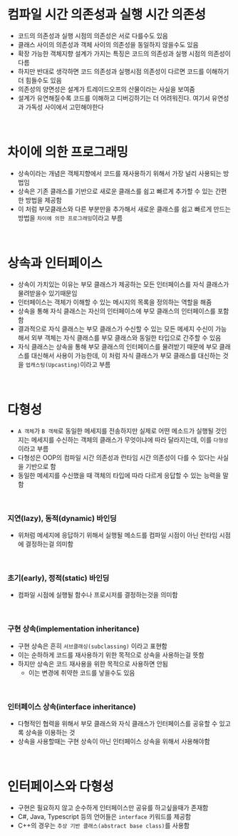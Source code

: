 # 컴파일 시간 의존성과 실행 시간 의존성

- 코드의 의존성과 실행 시점의 의존성은 서로 다를수도 있음
- 클래스 사이의 의존성과 객체 사이의 의존성을 동일하지 않을수도 있음
- 확장 가능한 객체지향 설계가 가지는 특징은 코드의 의존성과 실행 시점의 의존성이 다름
- 하지만 반대로 생각하면 코드 의존성과 실행시점 의존성이 다르면 코드를 이해하기 더 힘들수도 있음
- 의존성의 양면성은 설계가 트레이드오프의 산물이라는 사실을 보여줌
- 설계가 유연해질수록 코드를 이해하고 디버깅하기는 더 어려워진다. 여기서 유연성과 가독성 사이에서 고민해야한다

<br>

# 차이에 의한 프로그래밍

- 상속이라는 개념은 객체지향에서 코드를 재사용하기 위해서 가장 널리 사용되는 방법임
- 상속은 기존 클래스를 기반으로 새로운 클래스를 쉽고 빠르게 추가할 수 있는 간편한 방법을 제공함
- 이 처럼 부모클래스와 다른 부분만을 추가해서 새로운 클래스를 쉽고 빠르게 만드는 방법을 `차이에 의한 프로그래밍`이라고 부름

<br>

# 상속과 인터페이스

- 상속이 가치있는 이유는 부모 클래스가 제공하는 모든 인터페이스를 자식 클래스가 물려받을수 있기때문임
- 인터페이스는 객체가 이해할 수 있는 메시지의 목록을 정의하는 역할을 해줌
- 상속을 통해 자식 클래스는 자신의 인터페이스에 부모 클래스의 인터페이스를 포함함
- 결과적으로 자식 클래스는 부모 클래스가 수신할 수 있는 모든 메세지 수신이 가능해서 외부 객체는 자식 클래스를 부모 클래스와 동일한 타입으로 간주할 수 있음
- 자식 클래스는 상속을 통해 부모 클래스의 인터페이스를 물려받기 때문에 부모 클래스를 대신해서 사용이 가능한데, 이 처럼 자식 클래스가 부모 클래스를 대신하는 것을 `업캐스팅(Upcasting)`이라고 부름

<br>

# 다형성

- `A 객체`가 `B 객체`로 동일한 메세지를 전송하지만 실제로 어떤 메소드가 실행될 것인지는 메세지를 수신하는 객체의 클래스가 무엇이냐에 따라 달라지는데, 이를 `다형성`이라고 부름
- 다형성은 OOP의 컴파일 시간 의존성과 런타임 시간 의존성이 다를 수 있다는 사실을 기반으로 함
- 동일한 메세지를 수신했을 때 객체의 타입에 따라 다르게 응답할 수 있는 능력을 말함

<br>

### 지연(lazy), 동적(dynamic) 바인딩

- 위처럼 메세지에 응답하기 위해서 실행될 메소드를 컴파일 시점이 아닌 런타임 시점에 결정하는걸 의미함

<br>

### 초기(early), 정적(static) 바인딩

- 컴파일 시점에 실행될 함수나 프로시저를 결정하는것을 의미함

<br>

### 구현 상속(implementation inheritance)

- 구현 상속은 흔히 `서브클래싱(subclassing)` 이라고 표현함
- 이는 순하하게 코드를 재사용하기 위한 목적으로 상속을 사용하는걸 뜻함
- 하지만 상속은 코드 재사용을 위한 목적으로 사용하면 안됨
  - 이는 변경에 취약한 코드를 낳을수도 있음

<br>

### 인터페이스 상속(interface inheritance)

- 다형적인 협력을 위해서 부모 클래스와 자식 클래스가 인터페이스를 공유할 수 있고록 상속을 이용하는 것
- 상속을 사용할때는 구현 상속이 아닌 인터페이스 상속을 위해서 사용해야함

<br>

# 인터페이스와 다형성

- 구현은 필요하지 않고 순수하게 인터페이스만 공유를 하고싶을때가 존재함
- C#, Java, Typescript 등의 언어들은 `interface` 키워드를 제공함
- C++의 경우는 `추상 기반 클래스(abstract base class)`를 사용함
